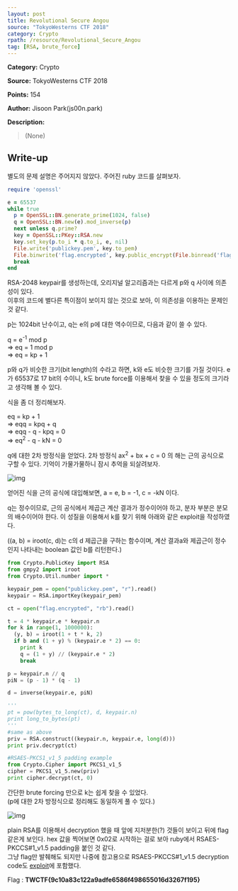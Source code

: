 ```yaml
---
layout: post
title: Revolutional Secure Angou
source: "TokyoWesterns CTF 2018"
category: Crypto
rpath: /resource/Revolutional_Secure_Angou
tag: [RSA, brute_force] 
---
```


**Category:** Crypto

**Source:** TokyoWesterns CTF 2018

**Points:** 154

**Author:** Jisoon Park(js00n.park)

**Description:** 

> (None)

## Write-up

별도의 문제 설명은 주어지지 않았다. 주어진 ruby 코드를 살펴보자.

```ruby
require 'openssl'

e = 65537
while true
  p = OpenSSL::BN.generate_prime(1024, false)
  q = OpenSSL::BN.new(e).mod_inverse(p)
  next unless q.prime?
  key = OpenSSL::PKey::RSA.new
  key.set_key(p.to_i * q.to_i, e, nil)
  File.write('publickey.pem', key.to_pem)
  File.binwrite('flag.encrypted', key.public_encrypt(File.binread('flag')))
  break
end
```

RSA-2048 keypair를 생성하는데, 오리지널 알고리즘과는 다르게 p와 q 사이에 의존성이 있다.  
이후의 코드에 별다른 특이점이 보이지 않는 것으로 보아, 이 의존성을 이용하는 문제인것 같다.

p는 1024bit 난수이고, q는 e의 p에 대한 역수이므로, 다음과 같이 쓸 수 있다.

q = e<sup>-1</sup> mod p  
=> eq = 1 mod p  
=> eq = kp + 1

p와 q가 비슷한 크기(bit length)의 수라고 하면, k와 e도 비슷한 크기를 가질 것이다. e가 65537로 17 bit의 수이니, k도 brute force를 이용해서 찾을 수 있을 정도의 크기라고 생각해 볼 수 있다.

식을 좀 더 정리해보자.

eq = kp + 1  
=> eqq = kpq + q  
=> eqq - q - kpq = 0  
=> eq<sup>2</sup> - q - kN = 0  

q에 대한 2차 방정식을 얻었다. 2차 방정식 ax<sup>2</sup> + bx + c = 0 의 해는 근의 공식으로 구할 수 있다. 기억이 가물가물하니 잠시 추억을 되살려보자.

![img]({{page.rpath|prepend:site.baseurl}}/quadratic_formula.png)

얻어진 식을 근의 공식에 대입해보면, a = e, b = -1, c = -kN 이다.

q는 정수이므로, 근의 공식에서 제곱근 계산 결과가 정수이어야 하고, 분자 부분은 분모의 배수이어야 한다. 이 성질을 이용해서 k를 찾기 위해 아래와 같은 exploit을 작성하였다.

((a, b) = iroot(c, d)는 c의 d 제곱근을 구하는 함수이며, 계산 결과a와 제곱근이 정수인지 나타내는 boolean 값인 b를 리턴한다.)

```python
from Crypto.PublicKey import RSA
from gmpy2 import iroot
from Crypto.Util.number import *

keypair_pem = open("publickey.pem", "r").read()
keypair = RSA.importKey(keypair_pem)

ct = open("flag.encrypted", "rb").read()

t = 4 * keypair.e * keypair.n
for k in range(1, 1000000):
  (y, b) = iroot(1 + t * k, 2)
  if b and (1 + y) % (keypair.e * 2) == 0:
    print k
    q = (1 + y) // (keypair.e * 2)
    break

p = keypair.n // q
piN = (p - 1) * (q - 1)

d = inverse(keypair.e, piN)

'''
pt = pow(bytes_to_long(ct), d, keypair.n)
print long_to_bytes(pt)
'''
#same as above
priv = RSA.construct((keypair.n, keypair.e, long(d)))
print priv.decrypt(ct)

#RSAES-PKCS1_v1_5 padding example
from Crypto.Cipher import PKCS1_v1_5
cipher = PKCS1_v1_5.new(priv)
print cipher.decrypt(ct, 0)

```

간단한 brute forcing 만으로 k는 쉽게 찾을 수 있었다.  
(p에 대한 2차 방정식으로 정리해도 동일하게 풀 수 있다.)

![img]({{page.rpath|prepend:site.baseurl}}/flag.png)

plain RSA를 이용해서 decryption 했을 때 앞에 지저분한(?) 것들이 보이고 뒤에 flag 같은게 보인다. hex 값을 찍어보면 0x02로 시작하는 걸로 보아 ruby에서 RSAES-PKCCS#1_v1.5 padding을 붙인 것 같다.  
그냥 flag만 발췌해도 되지만 나중에 참고용으로 RSAES-PKCCS#1_v1.5 decryption code도 [exploit]({{site.github.master}}{{page.rpath}}/ex.py)에 포함했다.

Flag : <b>TWCTF{9c10a83c122a9adfe6586f498655016d3267f195}</b>
